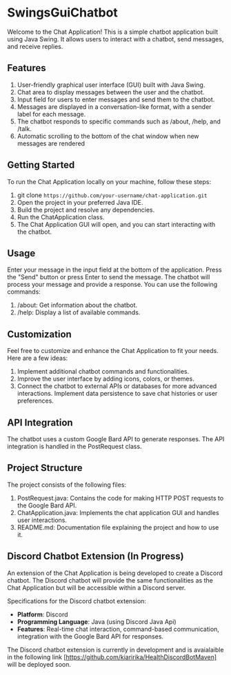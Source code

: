 # SwingsGuiChatbot


Welcome to the Chat Application! This is a simple chatbot application built using Java Swing. It allows users to interact with a chatbot, send messages, and receive replies.


## Features

 1. User-friendly graphical user interface (GUI) built with Java Swing.
 2.  Chat area to display messages between the user and the chatbot.
 3. Input field for users to enter messages and send them to the
    chatbot. 
 4. Messages are displayed in a conversation-like format, with
    a sender label for each message. 
 5. The chatbot responds to specific
        commands such as /about, /help, and /talk.
 6. Automatic scrolling to
        the bottom of the chat window when new messages are rendered

## Getting Started

  To run the Chat Application locally on your machine, follow these steps:
  
 1. git clone `https://github.com/your-username/chat-application.git`
 2. Open the project in your preferred Java IDE.
 3. Build the project and resolve any dependencies.
 4. Run the ChatApplication class.
 5. The Chat Application GUI will open, and you can start interacting with the chatbot.
  

## Usage

Enter your message in the input field at the bottom of the application.
Press the "Send" button or press Enter to send the message.
The chatbot will process your message and provide a response.
You can use the following commands:

 1. /about: Get information about the chatbot.
 2. /help: Display a list of available commands.

## Customization

Feel free to customize and enhance the Chat Application to fit your needs. Here are a few ideas:

 1. Implement additional chatbot commands and functionalities.
 2. Improve the user interface by adding icons, colors, or themes.
 3. Connect the chatbot to external APIs or databases for more advanced
    interactions. Implement data persistence to save chat histories or
    user preferences.

## API Integration

The chatbot uses a custom Google Bard API to generate responses. The API integration is handled in the PostRequest class.


## **Project Structure**

The project consists of the following files:

 1. PostRequest.java: Contains the code for making HTTP POST requests to
    the Google Bard API.
 2. ChatApplication.java: Implements the chat application GUI and
    handles user interactions.
 3. README.md: Documentation file explaining the project and how to use
    it.

## Discord Chatbot Extension (In Progress)

An extension of the Chat Application is being developed to create a Discord chatbot. The Discord chatbot will provide the same functionalities as the Chat Application but will be accessible within a Discord server.

Specifications for the Discord chatbot extension:

-   **Platform**: Discord
-   **Programming Language**: Java (using Discord Java Api)
-   **Features**: Real-time chat interaction, command-based communication, integration with the Google Bard API for responses.

The Discord chatbot extension is currently in development and is avaialaible in the  following link [https://github.com/kiaririka/HealthDiscordBotMaven] will be deployed soon.
